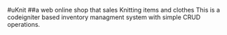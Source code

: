 #uKnit
##a web online shop that sales Knitting items and clothes
This is a codeigniter based inventory managment system with simple CRUD operations.
